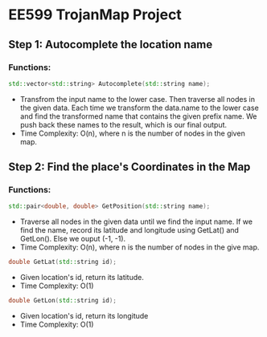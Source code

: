 # EE599 TrojanMap Project

## Step 1: Autocomplete the location name

### Functions:

```c++
std::vector<std::string> Autocomplete(std::string name);
```

- Transfrom the input name to the lower case. Then traverse all nodes in the given data. Each time we transform the data.name to the lower case and find the transformed name that contains the given prefix name. We push back these names to the result, which is our final output.
- Time Complexity: O(n), where n is the number of nodes in the given map.

## Step 2: Find the place's Coordinates in the Map

### Functions:

```c++
std::pair<double, double> GetPosition(std::string name);
```

- Traverse all nodes in the given data until we find the input name. If we find the name, record its latitude and longitude using GetLat() and GetLon(). Else we ouput (-1, -1).
- Time Complexity: O(n), where n is the number of nodes in the give map.

```c++
double GetLat(std::string id);
```

- Given location's id, return its latitude.
- Time Complexity: O(1)

```c++
double GetLon(std::string id);
```

- Given location's id, return its longitude
- Time Complexity: O(1)
